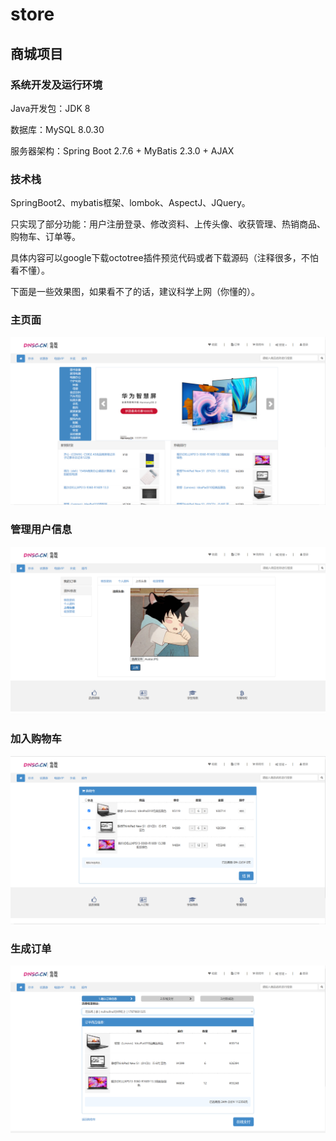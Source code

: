 # store
## 商城项目

### 系统开发及运行环境
Java开发包：JDK 8

数据库：MySQL 8.0.30

服务器架构：Spring Boot 2.7.6 + MyBatis 2.3.0 + AJAX

### 技术栈
  
  SpringBoot2、mybatis框架、lombok、AspectJ、JQuery。
  
  只实现了部分功能：用户注册登录、修改资料、上传头像、收获管理、热销商品、购物车、订单等。
  
  具体内容可以google下载octotree插件预览代码或者下载源码（注释很多，不怕看不懂）。
  
  下面是一些效果图，如果看不了的话，建议科学上网（你懂的）。

### 主页面
 ![image](https://github.com/yuhui156551/store/blob/master/imag/20221219185112.png)
### 管理用户信息
 ![image](https://github.com/yuhui156551/store/blob/master/imag/20221219185217.png)
### 加入购物车
 ![image](https://github.com/yuhui156551/store/blob/master/imag/20221219185442.png)
### 生成订单
 ![image](https://github.com/yuhui156551/store/blob/master/imag/20221219185541.png)
